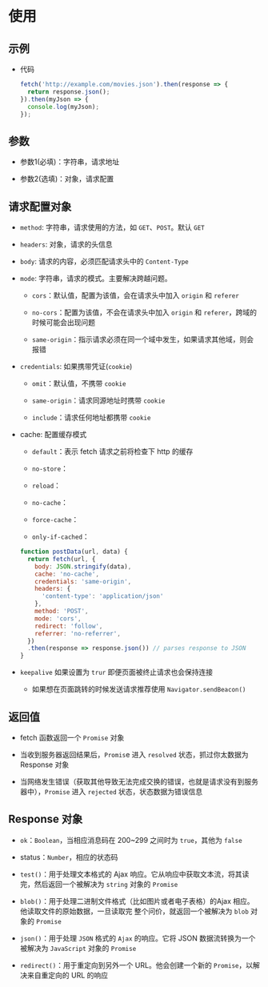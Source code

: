 # 使用

## 示例

  - 代码

    ```javascript
    fetch('http://example.com/movies.json').then(response => {
      return response.json();
    }).then(myJson => {
      console.log(myJson);
    });
    ```

## 参数

  - 参数1(必填)：字符串，请求地址

  - 参数2(选填)：对象，请求配置

## 请求配置对象

  - `method`: 字符串，请求使用的方法，如 `GET`、`POST`。默认 `GET`

  - `headers`: 对象，请求的头信息

  - `body`: 请求的内容，必须匹配请求头中的 `Content-Type`

  - `mode`: 字符串，请求的模式。主要解决跨越问题。

      - `cors`：默认值，配置为该值，会在请求头中加入 `origin` 和 `referer`

      - `no-cors`：配置为该值，不会在请求头中加入 `origin` 和 `referer`，跨域的时候可能会出现问题

      - `same-origin`：指示请求必须在同一个域中发生，如果请求其他域，则会报错

  - `credentials`: 如果携带凭证(`cookie`)

      - `omit`：默认值，不携带 `cookie`

      - `same-origin`：请求同源地址时携带 `cookie`

      - `include`：请求任何地址都携带 `cookie`

  - cache: 配置缓存模式

      - `default`：表示 fetch 请求之前将检查下 http 的缓存

      - `no-store`：

      - `reload`：

      - `no-cache`：

      - `force-cache`：

      - `only-if-cached`：

    ```javascript
    function postData(url, data) {
      return fetch(url, {
        body: JSON.stringify(data),
        cache: 'no-cache',
        credentials: 'same-origin',
        headers: {
          'content-type': 'application/json'
        },
        method: 'POST',
        mode: 'cors',
        redirect: 'follow',
        referrer: 'no-referrer',
      })
      .then(response => response.json()) // parses response to JSON
    }
    ```

  - `keepalive` 如果设置为 `trur` 即便页面被终止请求也会保持连接

      - 如果想在页面跳转的时候发送请求推荐使用 `Navigator.sendBeacon()`

## 返回值

  - fetch 函数返回一个 `Promise` 对象

  - 当收到服务器返回结果后，`Promis`e 进入 `resolved` 状态，抓过你太数据为 Response 对象

  - 当网络发生错误（获取其他导致无法完成交换的错误，也就是请求没有到服务器中），`Promise` 进入 `rejected` 状态，状态数据为错误信息

## Response 对象

  - `ok`：`Boolean`，当相应消息码在 200\~299 之间时为 `true`，其他为 `false`

  - status：`Number`，相应的状态码

  - `test()`：用于处理文本格式的 Ajax 响应。它从响应中获取文本流，将其读完，然后返回一个被解决为 `string` 对象的 `Promise`

  - `blob()`：用于处理二进制文件格式（比如图片或者电子表格）的Ajax 相应。他读取文件的原始数据，一旦读取完 整个问价，就返回一个被解决为 `blob` 对象的 `Promise`

  - `json()`：用于处理 `JSON` 格式的 `Ajax` 的响应。它将 JSON 数据流转换为一个被解决为 `JavaScript` 对象的 `Promise`

  - `redirect()`：用于重定向到另外一个 URL。他会创建一个新的 `Promise`，以解决来自重定向的 URL 的响应
